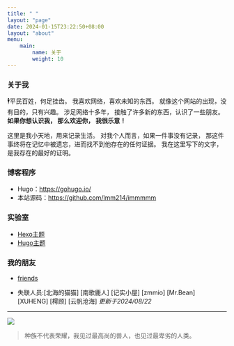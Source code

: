 ```yaml
---
title: " "
layout: "page"
date: 2024-01-15T23:22:50+08:00
layout: "about"
menu:
    main:
        name: 关于
        weight: 10
---
```


### 关于我

🕴平民百姓，何足挂齿。
我喜欢网络，喜欢未知的东西。
就像这个网站的出现，没有目的，只有兴趣。
涉足网络十多年， 接触了许多新的东西，认识了一些朋友。
**如果你想认识我， 那么欢迎你， 我很乐意！**

<!--more-->

这里是我小天地，用来记录生活。
对我个人而言，如果一件事没有记录，
那这件事终将在记忆中被遗忘，进而找不到他存在的任何证据。
我在这里写下的文字，是我存在的最好的证明。


### 博客程序

- Hugo：<https://gohugo.io/>
- 本站源码：<https://github.com/lmm214/immmmm>


### 实验室

- [Hexo主题](https://blog.4op.top/)                                        
- [Hugo主题](https://agitated-cori-07c4e8.netlify.app/) 

### 我的朋友

- [friends](https://acbx.eu.org/friends/) 

- 失联人员:[北海的猫猫] [南歌鹿人] [记实小屋] [zmmio] [Mr.Bean] [XUHENG] [樗顾] [云帆沧海] 
*更新于2024/08/22*
--- 

![](https://img.010316.xyz/usr/uploads/2019/03/waiting.jpg)

> 种族不代表荣耀，我见过最高尚的兽人，也见过最卑劣的人类。

 